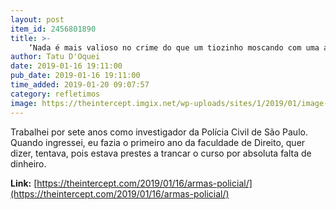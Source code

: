 ```yaml
---
layout: post
item_id: 2456801890
title: >-
    ‘Nada é mais valioso no crime do que um tiozinho moscando com uma arma dentro de casa’
author: Tatu D'Oquei
date: 2019-01-16 19:11:00
pub_date: 2019-01-16 19:11:00
time_added: 2019-01-20 09:07:57
category: refletimos
image: https://theintercept.imgix.net/wp-uploads/sites/1/2019/01/image-5-1547665595.png?auto=compress%2Cformat&q=90&fit=crop&w=1200&h=800
---
```


Trabalhei por sete anos como investigador da Polícia Civil de São Paulo. Quando ingressei, eu fazia o primeiro ano da faculdade de Direito, quer dizer, tentava, pois estava prestes a trancar o curso por absoluta falta de dinheiro.

**Link:** [https://theintercept.com/2019/01/16/armas-policial/](https://theintercept.com/2019/01/16/armas-policial/)

